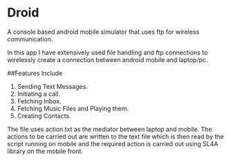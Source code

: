 # Droid
A console based android mobile simulator that uses ftp for wireless communication.

In this app I have extensively used file handling and ftp connections to wirelessly create a connection between android mobile and laptop/pc.

##Features Include
1. Sending Text Messages.
2. Initiating a call.
3. Fetching Inbox.
4. Fetching Music Files and Playing them.
5. Creating Contacts.

The file uses action.txt as the mediator between laptop and mobile. The actions to be carried out are written to the text file which is then read by the script running on mobile and the required action is carried out using SL4A library on the mobile front.


